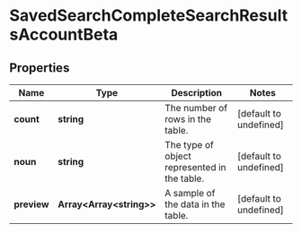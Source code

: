 # SavedSearchCompleteSearchResultsAccountBeta

## Properties

Name | Type | Description | Notes
------------ | ------------- | ------------- | -------------
**count** | **string** | The number of rows in the table. | [default to undefined]
**noun** | **string** | The type of object represented in the table. | [default to undefined]
**preview** | **Array&lt;Array&lt;string&gt;&gt;** | A sample of the data in the table. | [default to undefined]

